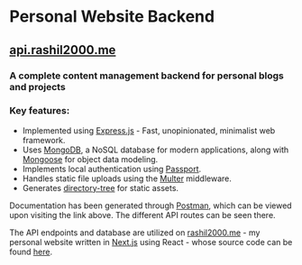 # Personal Website Backend

## [api.rashil2000.me](https://api.rashil2000.me/)

### A complete content management backend for personal blogs and projects

### Key features:

- Implemented using [Express.js](https://expressjs.com/) - Fast, unopinionated, minimalist web framework.
- Uses [MongoDB](https://www.mongodb.com/), a NoSQL database for modern applications, along with [Mongoose](https://mongoosejs.com/) for object data modeling.
- Implements local authentication using [Passport](http://www.passportjs.org/).
- Handles static file uploads using the [Multer](https://github.com/expressjs/multer) middleware.
- Generates [directory-tree](https://github.com/mihneadb/node-directory-tree) for static assets.

Documentation has been generated through [Postman](https://www.postman.com/), which can be viewed upon visiting the link above. The different API routes can be seen there.

The API endpoints and database are utilized on [rashil2000.me](https://rashil2000.me/) - my personal website written in [Next.js](https://nextjs.org) using React - whose source code can be found [here](https://github.com/rashil2000/rashil2000.me/).
